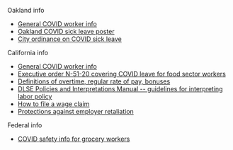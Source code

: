 Oakland info
- [General COVID worker info](https://www.oaklandca.gov/resources/coronavirus-2019-covid-19-business-and-worker-resources-1)
- [Oakland COVID sick leave poster](https://www.oaklandca.gov/documents/covid-19-coronavirus-disease-and-oaklands-sick-leave-law)
- [City ordinance on COVID sick leave](https://www.oaklandca.gov/documents/emergency-paid-sick-leave-for-oakland-employees-during-the-novel-coronavirus-covid-19-pandemic-ordinance)


California info
- [General COVID worker info](https://www.dir.ca.gov/covid19/)
- [Executive order N-51-20 covering COVID leave for food sector workers](https://www.gov.ca.gov/wp-content/uploads/2020/04/4.16.20-EO-N-51-20-text.pdf)
- [Definitions of overtime, regular rate of pay, bonuses](https://www.dir.ca.gov/dlse/FAQ_Overtime.htm)
- [DLSE Policies and Interpretations Manual -- guidelines for interpreting labor policy](https://www.dir.ca.gov/dlse/Manual-Instructions.htm)
- [How to file a wage claim](https://www.dir.ca.gov/dlse/HowToFileWageClaim.htm)
- [Protections against employer retaliation](https://www.dir.ca.gov/dlse/HowToFileLinkCodeSections.htm)


Federal info
- <a href="https://dir.ca.gov/dosh/coronavirus/Health-Care-General-Industry.html#grocery" target="_blank">COVID safety info for grocery workers</a>
